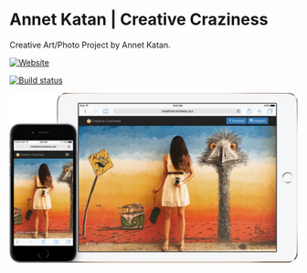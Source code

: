 # Annet Katan | Creative Craziness

Creative Art/Photo Project by Annet Katan.

[![Website](https://img.shields.io/website-up-down-green-red/http/shields.io.svg?maxAge=2592000)](http://creativecraziness.xyz/)

[![Build status](https://ci.appveyor.com/api/projects/status/yuxvsd6a5dvacqml?svg=true)](https://ci.appveyor.com/project/OlegBurov/annetkatan-creativecraziness)

![](Example.jpg)
